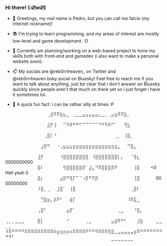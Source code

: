 ### Hi there! (֊⎚w⎚)

- 👋 Greetings, my real name is Pedro, but you can call me falcie (my internet nickname)!

- 📚 I'm trying to learn programming, and my areas of interest are mostly low-level and game development. :D

- 🔭 Currently am planning/working on a web-based project to hone my skills both with front-end and gamedev (i also want to make a personal website soon).

- 📫 My socials are @reb0rnheaven_ on Twitter and @reb0rnheaven.bsky.social on Bluesky! Feel free to reach me if you want to talk about anything, just be clear that i don't answer on Bluesky quickly since people aren't that much on there yet so i just forget i have it sometimes lol.

- 🧐 A quick fun fact: i can be rather silly at times :P

⠀⠀⠀⠀⠀⠀⠀⠀⠀⠀⠀⠀⠀⢀⣾⠿⠿⣷⣦⣀⠀⢀⣀⣀⣤⣤⣤⣤⣤⣄⣀⡀⢀⣤⣶⠿⠿⣷⡀⠀⠀⠀⠀⠀⠀⠀⠀⠀⠀⠀⠀⠀
⠀⠀⠀⠀⠀⠀⠀⠀⠀⠀⠀⠀⠀⣼⡟⢸⠀⠀⠉⠻⠿⠛⠛⠋⠉⠉⠉⠉⠉⠙⠛⠻⠿⠋⠁⠀⠀⢻⣧⠀⠀⠀⠀⠀⠀⠀⠀⠀⠀⠀⠀⠀
⠀⠀⠀⠀⠀⠀⠀⠀⠀⠀⠀⠀⢀⣿⡇⠘⠀⠀⠀⠀⠀⠀⠀⠀⠀⠀⠀⠀⠀⠀⠀⠀⠀⠀⢀⡀⠀⢸⣿⡀⠀⠀⠀⠀⠀⠀⠀⠀⠀⠀⠀⠀
⠀⠀⠀⠀⠀⠀⠀⠀⠀⠀⠀⣰⡿⠛⠀⠀⠐⢠⣦⣦⣦⣶⣶⣶⣶⣶⣶⣶⣶⣶⣶⣶⣶⣶⣶⣄⠀⠀⠙⣿⣄⠀⠀⠀⠀⠀⠀⠀⠀⠀⠀⠀
⠀⠀⠀⠀⠀⠀⠀⠀⠀⠀⣸⡟⠀⠀⠀⠀⠀⠸⣿⣿⣿⣿⣿⣿⣿⣿⠀⠸⣿⣿⣿⣿⣿⣿⣿⡇⡄⠀⠀⠈⢿⣆⠀⠀⠀⠀  0000000000⠀⠀⠀⠀⠀
⠀⠀⠀⠀⠀⠀⠀⠀⠀⠀⣿⠇⠀⠀⠀⠀⠀⠀⢻⣿⣿⣿⣿⣿⡿⠁⣼⣄⠙⠿⣿⣿⣿⡿⠟⠀⠀⠀⠀⠀⢸⣿⠀⠀⠀ <0 Hell yeah 0 
⠀⠀⠀⠀⠀⠀⠀⠀⠀⠀⣿⡆⠀⠀⠀⠀⠀⣴⡿⠛⢿⡏⠉⠈⠰⡿⠛⠻⡿⠀⠀⠀⠀⠀⠀⠀⠀⠀⠀⠀⢸⣿⠀⠀⠀⠀⠀0000000000⠀⠀⠀⠀⠀
⠀⠀⠀⠀⠀⠀⠀⠀⠀⠀⠸⣿⡀⢀⠀⠀⣸⣿⠁⠀⢸⣿⠀⠀⠀⠀⠀⠀⠀⠀⠀⠀⠀⠀⠀⠀⠀⠀⠀⢀⣿⠇⠀⠀⠀⠀⠀⠀⠀⠀⠀⠀
⠀⠀⠀⠀⠀⠀⠀⠀⠀⠀⠀⢙⣿⣶⡄⡾⠟⠃⠀⠀⣾⡏⠀⠀⠀⠀⠀⠀⠀⠀⠀⠀⠀⠀⠀⠀⠀⠀⠸⠿⣯⣀⠀⠀⠀⠀⠀⠀⠀⠀⠀⠀
⠀⠀⠀⠀⠀⠀⠀⠀⠀⠀⢠⣿⠃⠀⠀⠀⠀⠀⠀⣴⡿⠁⠀⠀⠀⠀⠀⠀⠀⠀⠀⠀⠀⠀⠀⢀⣀⠀⠀⠀⠘⣿⡄⠀⠀⠀⠀⠀⠀⠀⠀⠀
⢀⡀⡀⣀⣀⣀⠀⠀⠀⠀⣿⡇⠀⠀⠀⠀⠀⠀⠀⠊⠀⠀⠀⠀⠀⢀⣀⠀⠀⠀⠀⠀⠀⣤⣾⠿⠛⠃⠀⠀⠀⣸⣷⠀⠀⠀⠀⣀⣀⡀⡀⠀
⠺⠿⠛⠛⠛⠛⠿⠿⠿⠿⠿⠿⠿⠿⠿⠷⣶⢶⡶⡶⠶⠿⠿⠿⠿⠟⠛⠛⠻⠿⠿⠿⢿⣿⣀⣠⣤⣤⣤⣤⣶⠿⠛⠛⠛⠛⠛⠛⠛⠛⠻⠃
⠀⠀⠀⠀⠀⠀⠀⠀⠀⠀⠀⠀⠀⠀⠀⠀⠀⠀⠀⠀⠀⠀⠀⠀⠀⠀⠀⠀⠀⠀⠀⠀⠀⠉⠉⠉⠉⠉⠉⠉⠀⠀⠀⠀⠀⠀⠀⠀⠀⠀⠀⠀

